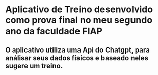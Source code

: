 # Aplicativo de Treino desenvolvido como prova final no meu segundo ano da faculdade FIAP

## O aplicativo utiliza uma Api do Chatgpt, para análisar seus dados fisicos e baseado neles sugere um treino. 

